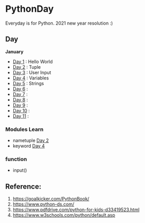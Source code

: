 # PythonDay

Everyday is for Python. 2021 new year resolution :)

## Day

**January**
* [Day 1](https://github.com/AdaniKamal/PythonDay/blob/main/Day1/Hello.py) : Hello World
* [Day 2](https://github.com/AdaniKamal/PythonDay/blob/main/Day2/Tuple.py) : Tuple
* [Day 3](https://github.com/AdaniKamal/PythonDay/blob/main/Day3/UserInput.py) : User Input
* [Day 4](https://github.com/AdaniKamal/PythonDay/blob/main/Day4/variable.py) : Variables
* [Day 5](https://github.com/AdaniKamal/PythonDay/blob/main/Day5/Strings.py) : Strings
* [Day 6]() : 
* [Day 7]() : 
* [Day 8]() : 
* [Day 9]() : 
* [Day 10]() : 
* [Day 11]() : 

### Modules Learn
* nametuple [Day 2](https://github.com/AdaniKamal/PythonDay/blob/main/Day2/Tuple.py)
* keyword [Day 4](https://github.com/AdaniKamal/PythonDay/blob/main/Day4/variable.py)

### function
* input()

## Reference:

1. https://goalkicker.com/PythonBook/
2. https://www.python-ds.com/
3. https://www.pdfdrive.com/python-for-kids-d33419523.html
4. https://www.w3schools.com/python/default.asp

